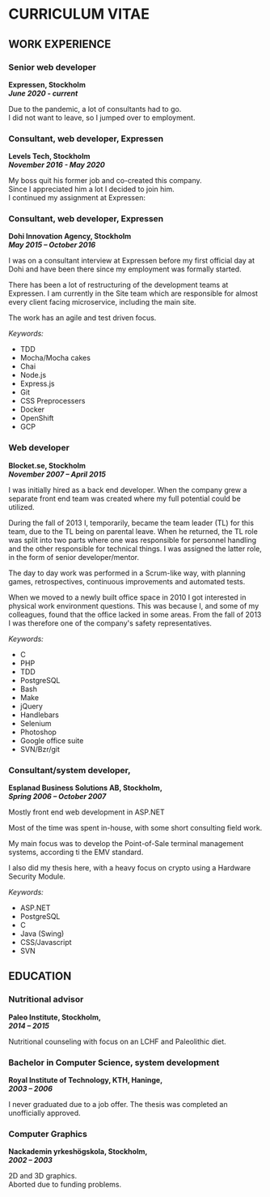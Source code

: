 # CURRICULUM VITAE

## WORK EXPERIENCE

### Senior web developer
**Expressen, Stockholm\
_June 2020 - current_**

Due to the pandemic, a lot of consultants had to go.\
I did not want to leave, so I jumped over to employment.

### Consultant, web developer, Expressen
**Levels Tech, Stockholm\
_November 2016 - May 2020_**

My boss quit his former job and co-created this company.\
Since I appreciated him a lot I decided to join him.\
I continued my assignment at Expressen:

### Consultant, web developer, Expressen
**Dohi Innovation Agency, Stockholm\
_May 2015 – October 2016_**

I was on a consultant interview at Expressen before my first official
day at Dohi and have been there since my employment was formally
started.

There has been a lot of restructuring of the development
teams at Expressen. I am currently in the Site team which
are responsible for almost every client facing microservice,
including the main site.

The work has an agile and test driven focus.

_Keywords:_
- TDD
- Mocha/Mocha cakes
- Chai
- Node.js
- Express.js
- Git
- CSS Preprocessers
- Docker
- OpenShift
- GCP

### Web developer
**Blocket.se, Stockholm\
_November 2007 – April 2015_**

I was initially hired as a back end developer. When the company
grew a separate front end team was created where my full potential
could be utilized.

During the fall of 2013 I, temporarily, became the team leader (TL)
for this team, due to the TL being on parental leave.  When he returned,
the TL role was split into two parts where one was responsible for
personnel handling and the other responsible for technical things. I was assigned
the latter role, in the form of senior developer/mentor.

The day to day work was performed in a Scrum-like way, with planning games,
retrospectives, continuous improvements and automated tests.

When we moved to a newly built office space in 2010 I got interested in
physical work environment questions. This was because I, and some of
my colleagues, found that the office lacked in some areas. From the fall of 2013
I was therefore one of the company's safety representatives.

_Keywords:_
- C
- PHP
- TDD
- PostgreSQL
- Bash
- Make
- jQuery
- Handlebars
- Selenium
- Photoshop
- Google office suite
- SVN/Bzr/git

### Consultant/system developer,
**Esplanad Business Solutions AB, Stockholm,\
_Spring 2006 – October 2007_**

Mostly front end web development in ASP.NET

Most of the time was spent in-house, with some short consulting field work.

My main focus was to develop the Point-of-Sale terminal management systems,
according ti the EMV standard.

I also did my thesis here, with a heavy focus on crypto using a Hardware
Security Module.

_Keywords:_
- ASP.NET
- PostgreSQL
- C
- Java (Swing)
- CSS/Javascript
- SVN

## EDUCATION

### Nutritional advisor
**Paleo Institute, Stockholm,\
_2014 – 2015_**

Nutritional counseling with focus on an LCHF and Paleolithic diet.

### Bachelor in Computer Science, system development
**Royal Institute of Technology, KTH, Haninge,\
_2003 – 2006_**

I never graduated due to a job offer. The thesis was completed an unofficially
approved.

### Computer Graphics
**Nackademin yrkeshögskola, Stockholm,\
_2002 – 2003_**

2D and 3D graphics.\
Aborted due to funding problems.
